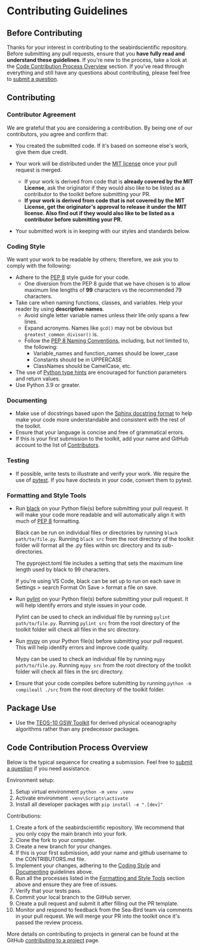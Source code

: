 # Contributing Guidelines

## Before Contributing

Thanks for your interest in contributing to the seabirdscientific repository. Before submitting any pull requests, ensure that you __have fully read and understand these guidelines__. If you're new to the process, take a look at the [Code Contribution Process Overview](#code-contribution-process-overview) section. If you've read through everything and still have any questions about contributing, please feel free to [submit a question](https://github.com/Sea-BirdScientific/seabirdscientific/issues/new?template=question.md).

## Contributing

### Contributor Agreement

We are grateful that you are considering a contribution. By being one of our contributors, you agree and confirm that:

- You created the submitted code. If it's based on someone else's work, give them due credit.
- Your work will be distributed under the [MIT license](./LICENSE) once your pull request is merged.

  - If your work is derived from code that is __already covered by the MIT License__, ask the originator if they would also like to be listed as a contributor to the toolkit before submitting your PR.
  - __If your work is derived from code that is not covered by the MIT License, get the originator's approval to release it under the MIT license. Also find out if they would also like to be listed as a contributor before submitting your PR.__

- Your submitted work is in keeping with our styles and standards below.

### Coding Style

We want your work to be readable by others; therefore, we ask you to comply with the following:

- Adhere to the [PEP 8](https://peps.python.org/pep-0008/) style guide for your code.
  - One diversion from the PEP 8 guide that we have chosen is to allow maximum line lengths of __99__ characters vs the recommended 79 characters.
- Take care when naming functions, classes, and variables. Help your reader by using __descriptive names__.
  - Avoid single letter variable names unless their life only spans a few lines.
  - Expand acronyms. Names like `gcd()` may not be obvious but `greatest_common_divisor()` is.
  - Follow the [PEP 8 Naming Conventions](https://pep8.org/#prescriptive-naming-conventions), including, but not limited to, the following:
    - Variable_names and function_names should be lower_case
    - Constants should be in UPPERCASE
    - ClassNames should be CamelCase, etc.
- The use of [Python type hints](https://docs.python.org/3/library/typing.html) are encouraged for function parameters and return values.
- Use Python 3.9 or greater.

### Documenting

- Make use of docstrings based upon the [Sphinx docstring format](https://sphinx-rtd-tutorial.readthedocs.io/en/latest/docstrings.html) to help make your code more understandable and consistent with the rest of the toolkit.
- Ensure that your language is concise and free of grammatical errors.
- If this is your first submission to the toolkit, add your name and GitHub account to the list of [Contributors](CONTRIBUTORS.md).

### Testing

- If possible, write tests to illustrate and verify your work. We require the use of [pytest](https://docs.pytest.org). If you have doctests in your code, convert them to pytest.

### Formatting and Style Tools

- Run [black](https://github.com/python/black) on your Python file(s) before submitting your pull request. It will make your code more readable and will automatically align it with much of [PEP 8](https://www.python.org/dev/peps/pep-0008/) formatting.

  Black can be run on individual files or directories by running `black path/to/file.py`. Running `black src` from the root directory of the toolkit folder will format all the .py files within src directory and its sub-directories.

  The pyproject.toml file includes a setting that sets the maximum line length used by black to 99 characters.

  If you're using VS Code, black can be set up to run on each save in Settings > search Format On Save > format a file on save.

- Run [pylint](https://github.com/pylint-dev/pylint) on your Python file(s) before submitting your pull request. It will help identify errors and style issues in your code.

  Pylint can be used to check an individual file by running `pylint path/to/file.py`. Running `pylint src` from the root directory of the toolkit folder will check all files in the src directory.

- Run [mypy](http://www.mypy-lang.org) on your Python file(s) before submitting your pull request. This will help identify errors and improve code quality.

  Mypy can be used to check an individual file by running `mypy path/to/file.py`. Running `mypy src` from the root directory of the toolkit folder will check all files in the src directory.

- Ensure that your code compiles before submitting by running `python -m compileall ./src` from the root directory of the toolkit folder.

## Package Use
 
- Use the [TEOS-10 GSW Toolkit](https://www.teos-10.org/software.htm) for derived physical oceanography algorithms rather than any predecessor packages.

## Code Contribution Process Overview

Below is the typical sequence for creating a submission. Feel free to [submit a question](https://github.com/Sea-BirdScientific/seabirdscientific/issues/new?template=question.md) if you need assistance.

Environment setup:
1. Setup virtual environment `python -m venv .venv`
2. Activate environment `.venv\Scripts\activate`
3. Install all developer packages with `pip install -e ".[dev]"`

Contributions:
1. Create a fork of the seabirdscientific repository. We recommend that you only copy the main branch into your fork.
2. Clone the fork to your computer.
3. Create a new branch for your changes.
4. If this is your first submission, add your name and github username to the CONTRIBUTORS.md file.
5. Implement your changes, adhering to the [Coding Style](#coding-style) and [Documenting](#documenting) guidelines above.
6. Run all the processes listed in the [Formatting and Style Tools](#formatting-and-style-tools) section above and ensure they are free of issues.
7. Verify that your tests pass.
8. Commit your local branch to the GitHub server.
9. Create a pull request and submit it after filling out the PR template.
10. Monitor and respond to feedback from the Sea-Bird team via comments in your pull request. We will merge your PR into the toolkit once it's passed the review process.

More details on contributing to projects in general can be found at the GitHub [contributing to a project](https://docs.github.com/en/get-started/exploring-projects-on-github/contributing-to-a-project) page.
